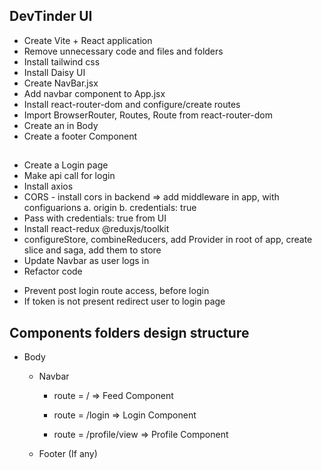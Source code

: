## DevTinder UI

<!-- S2 EP- 15 -->

- Create Vite + React application
- Remove unnecessary code and files and folders
- Install tailwind css
- Install Daisy UI
- Create NavBar.jsx
- Add navbar component to App.jsx
- Install react-router-dom and configure/create routes
- Import BrowserRouter, Routes, Route from react-router-dom
- Create an <Outlet /> in Body
- Create a footer Component

## <!-- S2 EP 16 -->

- Create a Login page
- Make api call for login
- Install axios
- CORS - install cors in backend => add middleware in app, with configuarions a. origin b. credentials: true
- Pass with credentials: true from UI
- Install react-redux @reduxjs/toolkit
- configureStore, combineReducers, add Provider in root of app, create slice and saga, add them to store
- Update Navbar as user logs in
- Refactor code

<!-- S2 EP 17 -->

- Prevent post login route access, before login
- If token is not present redirect user to login page

## Components folders design structure

- Body

  - Navbar

    - route = / => Feed Component

    - route = /login => Login Component

    - route = /profile/view => Profile Component

  - Footer (If any)
